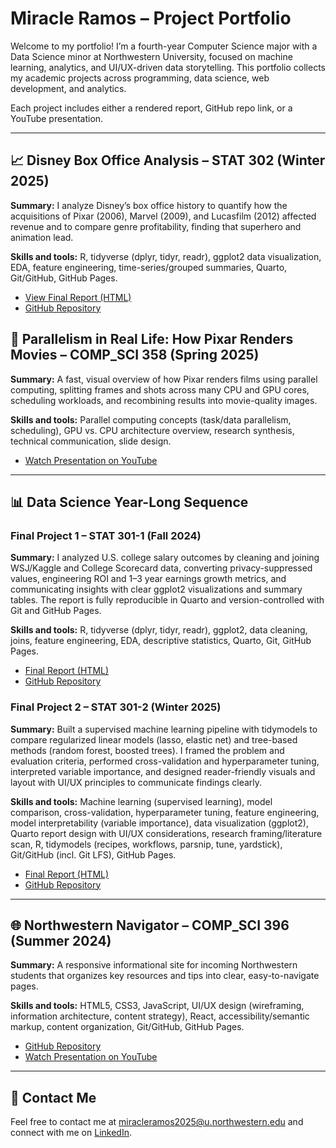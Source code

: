 # Miracle Ramos – Project Portfolio

Welcome to my portfolio! I’m a fourth-year Computer Science major with a Data Science minor at Northwestern University, focused on machine learning, analytics, and UI/UX-driven data storytelling. This portfolio collects my academic projects across programming, data science, web development, and analytics.

Each project includes either a rendered report, GitHub repo link, or a YouTube presentation.

---

## 📈 Disney Box Office Analysis – STAT 302 (Winter 2025)
**Summary:** I analyze Disney’s box office history to quantify how the acquisitions of Pixar (2006), Marvel (2009), and Lucasfilm (2012) affected revenue and to compare genre profitability, finding that superhero and animation lead.

**Skills and tools:** R, tidyverse (dplyr, tidyr, readr), ggplot2 data visualization, EDA, feature engineering, time-series/grouped summaries, Quarto, Git/GitHub, GitHub Pages.

- [View Final Report (HTML)](https://miracleramos2025.github.io/disney-boxoffice-analysis/ramos_miracle_final_project.html)
- [GitHub Repository](https://github.com/miracleramos2025/disney-boxoffice-analysis)


## 🎥 Parallelism in Real Life: How Pixar Renders Movies – COMP_SCI 358 (Spring 2025)
**Summary:** A fast, visual overview of how Pixar renders films using parallel computing, splitting frames and shots across many CPU and GPU cores, scheduling workloads, and recombining results into movie-quality images.

**Skills and tools:** Parallel computing concepts (task/data parallelism, scheduling), GPU vs. CPU architecture overview, research synthesis, technical communication, slide design.

- [Watch Presentation on YouTube](https://youtu.be/toNq7nj4ROk?si=Nm7qq6OWZ9hb3Vwz)

---

## 📊 Data Science Year-Long Sequence

### Final Project 1 – STAT 301-1 (Fall 2024)
**Summary:** I analyzed U.S. college salary outcomes by cleaning and joining WSJ/Kaggle and College Scorecard data, converting privacy-suppressed values, engineering ROI and 1–3 year earnings growth metrics, and communicating insights with clear ggplot2 visualizations and summary tables. The report is fully reproducible in Quarto and version-controlled with Git and GitHub Pages.

**Skills and tools:** R, tidyverse (dplyr, tidyr, readr), ggplot2, data cleaning, joins, feature engineering, EDA, descriptive statistics, Quarto, Git, GitHub Pages.

- [Final Report (HTML)](https://miracleramos2025.github.io/final-project-1-site/ramos_miracle_final_report.html)
- [GitHub Repository](https://github.com/miracleramos2025/final-project-1-site)



### Final Project 2 – STAT 301-2 (Winter 2025)
**Summary:** Built a supervised machine learning pipeline with tidymodels to compare regularized linear models (lasso, elastic net) and tree-based methods (random forest, boosted trees). I framed the problem and evaluation criteria, performed cross-validation and hyperparameter tuning, interpreted variable importance, and designed reader-friendly visuals and layout with UI/UX principles to communicate findings clearly.

**Skills and tools:** Machine learning (supervised learning), model comparison, cross-validation, hyperparameter tuning, feature engineering, model interpretability (variable importance), data visualization (ggplot2), Quarto report design with UI/UX considerations, research framing/literature scan, R, tidymodels (recipes, workflows, parsnip, tune, yardstick), Git/GitHub (incl. Git LFS), GitHub Pages.

- [Final Report (HTML)](https://miracleramos2025.github.io/final-project-2-site/Ramos_Miracle_final_report.html)
- [GitHub Repository](https://github.com/miracleramos2025/final-project-2-site)

---

## 🌐 Northwestern Navigator – COMP_SCI 396 (Summer 2024)
**Summary:** A responsive informational site for incoming Northwestern students that organizes key resources and tips into clear, easy-to-navigate pages.  

**Skills and tools:** HTML5, CSS3, JavaScript, UI/UX design (wireframing, information architecture, content strategy), React, accessibility/semantic markup, content organization, Git/GitHub, GitHub Pages.

- [GitHub Repository](https://github.com/miracleramos2025/northwestern_navigator.git)
- [Watch Presentation on YouTube](https://youtu.be/pn5t4ZIiq1Y)

---

## 📄 Contact Me
Feel free to contact me at miracleramos2025@u.northwestern.edu and connect with me on [LinkedIn](https://www.linkedin.com/in/miracle-ramos/).

